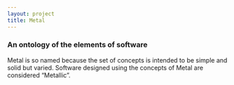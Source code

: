 ```yaml
---
layout: project
title: Metal
---
```


### An ontology of the elements of software

Metal is so named because the set of concepts is intended to be simple and solid but varied. Software designed using the concepts of Metal are considered “Metallic”.
